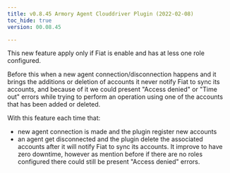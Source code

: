 ```yaml
---
title: v0.8.45 Armory Agent Clouddriver Plugin (2022-02-08)
toc_hide: true
version: 00.08.45

---
```


This new feature apply only if Fiat is enable and has at less one role configured.

Before this when a new agent connection/disconnection happens and it brings the additions or deletion of accounts it never notify Fiat to sync its accounts, and because of it we could present "Access denied" or "Time out" errors while trying to perform an operation using one of the accounts that has been added or deleted.

With this feature each time that:
-  new agent connection is made and the plugin register new accounts
-  an agent get disconnected and the plugin delete the associated accounts
after it will notify Fiat to sync its accounts. 
It  improve to have zero downtime, however as mention before if there are no roles configured there could still be present "Access denied" errors.
